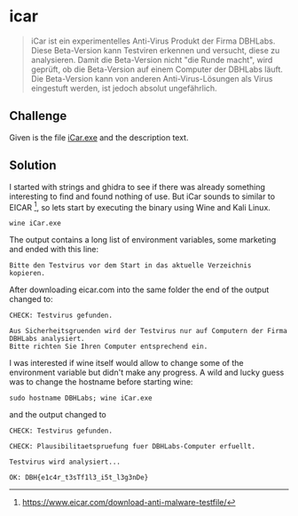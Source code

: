 # icar
> iCar ist ein experimentelles Anti-Virus Produkt der Firma DBHLabs. Diese Beta-Version kann Testviren erkennen und versucht, diese zu analysieren. Damit die Beta-Version nicht "die Runde macht", wird geprüft, ob die Beta-Version auf einem Computer der DBHLabs läuft. Die Beta-Version kann von anderen Anti-Virus-Lösungen als Virus eingestuft werden, ist jedoch absolut ungefährlich.

## Challenge
Given is the file [iCar.exe](iCar.exe) and the description text.

## Solution
I started with strings and ghidra to see if there was already something interesting to find and found nothing of use. But iCar sounds to similar to EICAR [^1], so lets start by executing the binary using Wine and Kali Linux.

```console
wine iCar.exe
```
The output contains a long list of environment variables, some marketing and ended with this line:
```
Bitte den Testvirus vor dem Start in das aktuelle Verzeichnis kopieren.
```
After downloading eicar.com into the same folder the end of the output changed to:
```
CHECK: Testvirus gefunden.

Aus Sicherheitsgruenden wird der Testvirus nur auf Computern der Firma DBHLabs analysiert.
Bitte richten Sie Ihren Computer entsprechend ein.
```
I was interested if wine itself would allow to change some of the environment variable but didn't make any progress. A wild and lucky guess was to change the hostname before starting wine:
```console
sudo hostname DBHLabs; wine iCar.exe
```
and the output changed to
```
CHECK: Testvirus gefunden.

CHECK: Plausibilitaetspruefung fuer DBHLabs-Computer erfuellt.

Testvirus wird analysiert...

OK: DBH{e1c4r_t3sTf1l3_i5t_l3g3nDe}
```

[^1]: https://www.eicar.com/download-anti-malware-testfile/

